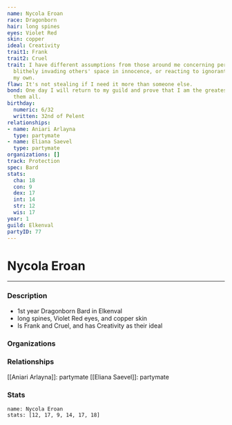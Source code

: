 ```yaml
---
name: Nycola Eroan
race: Dragonborn
hair: long spines
eyes: Violet Red
skin: copper
ideal: Creativity
trait1: Frank
trait2: Cruel
trait: I have different assumptions from those around me concerning personal space,
  blithely invading others' space in innocence, or reacting to ignorant invasion of
  my own.
flaw: It's not stealing if I need it more than someone else.
bond: One day I will return to my guild and prove that I am the greatest artisan of
  them all.
birthday:
  numeric: 6/32
  written: 32nd of Pelent
relationships:
- name: Aniari Arlayna
  type: partymate
- name: Eliana Saevel
  type: partymate
organizations: []
track: Protection
spec: Bard
stats:
  cha: 18
  con: 9
  dex: 17
  int: 14
  str: 12
  wis: 17
year: 1
guild: Elkenval
partyID: 77
---
```

# Nycola Eroan
---
### Description
- 1st year Dragonborn Bard in Elkenval
- long spines, Violet Red eyes, and copper skin
- Is Frank and Cruel, and has Creativity as their ideal

### Organizations
### Relationships
[[Aniari Arlayna]]: partymate
[[Eliana Saevel]]: partymate
### Stats
```statblock
name: Nycola Eroan
stats: [12, 17, 9, 14, 17, 18]
```